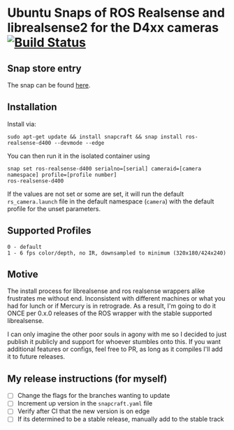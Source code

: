 # Ubuntu Snaps of ROS Realsense and librealsense2 for the D4xx cameras [![Build Status](https://travis-ci.com/SteveMacenski/ros-realsense-d400-snap-pkg.png)](https://travis-ci.com/SteveMacenski/ros-realsense-d400-snap-pkg)

## Snap store entry
The snap can be found [here]().

## Installation
Install via:

```
sudo apt-get update && install snapcraft && snap install ros-realsense-d400 --devmode --edge
```

You can then run it in the isolated container using 

```
snap set ros-realsense-d400 serialno=[serial] cameraid=[camera namespace] profile=[profile number]
ros-realsense-d400
```

If the values are not set or some are set, it will run the default `rs_camera.launch` file in the default namespace (`camera`) with the default profile for the unset parameters. 

## Supported Profiles

```
0 - default
1 - 6 fps color/depth, no IR, downsampled to minimum (320x180/424x240)
```

## Motive

The install process for librealsense and ros realsense wrappers alike frustrates me without end. Inconsistent with different machines or what you had for lunch or if Mercury is in retrograde. As a result, I'm going to do it ONCE per 0.x.0 releases of the ROS wrapper with the stable supported librealsense. 

I can only imagine the other poor souls in agony with me so I decided to just publish it publicly and support for whoever stumbles onto this. If you want additional features or configs, feel free to PR, as long as it compiles I'll add it to future releases.

## My release instructions (for myself)

- [ ] Change the flags for the branches wanting to update
- [ ] Increment up version in the `snapcraft.yaml` file
- [ ] Verify after CI that the new version is on edge
- [ ] If its determined to be a stable release, manually add to the stable track

